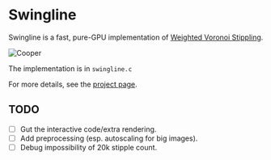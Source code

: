 # Swingline

Swingline is a fast, pure-GPU implementation of [Weighted Voronoi Stippling](https://www.cs.ubc.ca/labs/imager/tr/2002/secord2002b/secord.2002b.pdf).

![Cooper](https://mattkeeter.com/projects/swingline/cooper.png)

The implementation is in `swingline.c`

For more details, see the [project page](https://mattkeeter.com/projects/swingline).

## TODO

- [ ] Gut the interactive code/extra rendering.
- [ ] Add preprocessing (esp. autoscaling for big images).
- [ ] Debug impossibility of 20k stipple count.

